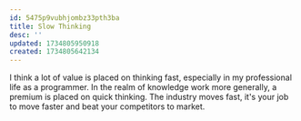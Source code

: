 ```yaml
---
id: 5475p9vubhjombz33pth3ba
title: Slow Thinking
desc: ''
updated: 1734805950918
created: 1734805642134
---
```


I think a lot of value is placed on thinking fast, especially in my professional life as a programmer. In the realm of knowledge work more generally, a premium is placed on quick thinking. The industry moves fast, it's your job to move faster and beat your competitors to market. 
